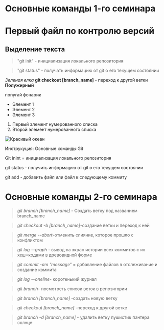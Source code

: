 
# Основные команды 1-го семинара
# Первый файл по контролю версий
## Выделение текста


> "git init" - инициализация локального репозитория

> "git status" - получать информацию от git о его текущем состоянии

*Зеленая елка*
**git checkout [branch_name]** - переход к другой ветки
**Полужирный**

попугай
фонарик

* Элемент 1
* Элемент 2
* Элемент 3

1. Первый элемент нумерованного списка
2. Второй элемент нумерованного списка

![Красивый океан]()

Инструкуция: Основные команды Git

Git inint = инициализация локального репозитория

git status - получить информацию от git о его текущем состоянии

git add - добавить файл или файл к следующему коммиту

# Основные команды 2-го семинара

> *git branch [branch_name]* - Создать ветку под названием branch_name

> *git checkout -b [branch_name]*-создание ветки и переход к ней

> *git merge --abort*-отменить слияние, которое прошло с конфликтом

> *git log --graph* - вывод на экран истории всех коммитов с их хеш=кодами в древовидной форме

> *git commit -am "message"* = добавление файлов в отслеживание и создание коммита

> *git log --oneline*- коротенький журнал

> *git branch*- посмотреть список веток в репозитории

> *git branch [branch_name]* -создать новую ветку

> *git checkout [branch_name]* -переход к другой ветке

> *git branch -d [branch_name]* - удалить ветку
пушистик
пантера
солнце


